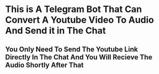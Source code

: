 # This is A Telegram Bot That Can Convert A Youtube Video To Audio And Send it in The Chat

<h2> You Only Need To Send The Youtube Link Directly In The Chat And You Will Recieve The Audio Shortly After That</h2>
